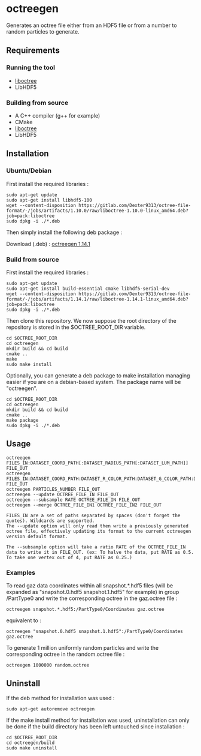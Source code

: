 # octreegen

Generates an octree file either from an HDF5 file or from a number to random particles to generate.

## Requirements

### Running the tool

* [liboctree](https://gitlab.com/Dexter9313/octree-file-format/blob/master/liboctree/)
* LibHDF5

### Building from source

* A C++ compiler (g++ for example)
* CMake
* [liboctree](https://gitlab.com/Dexter9313/octree-file-format/blob/master/liboctree/)
* LibHDF5

## Installation

### Ubuntu/Debian

First install the required libraries :

	sudo apt-get update
	sudo apt-get install libhdf5-100
	wget --content-disposition https://gitlab.com/Dexter9313/octree-file-format/-/jobs/artifacts/1.10.0/raw/liboctree-1.10.0-linux_amd64.deb?job=pack:liboctree
	sudo dpkg -i ./*.deb

Then simply install the following deb package :

Download (.deb) : [octreegen 1.14.1](https://gitlab.com/Dexter9313/octree-file-format/-/jobs/artifacts/1.14.1/raw/octreegen-1.14.1-linux_amd64.deb?job=pack:octreegen)

### Build from source

First install the required libraries :

	sudo apt-get update
	sudo apt-get install build-essential cmake libhdf5-serial-dev
	wget --content-disposition https://gitlab.com/Dexter9313/octree-file-format/-/jobs/artifacts/1.14.1/raw/liboctree-1.14.1-linux_amd64.deb?job=pack:liboctree
	sudo dpkg -i ./*.deb

Then clone this repository. We now suppose the root directory of the repository is stored in the $OCTREE_ROOT_DIR variable.

	cd $OCTREE_ROOT_DIR
	cd octreegen
	mkdir build && cd build
	cmake ..
	make
	sudo make install

Optionally, you can generate a deb package to make installation managing easier if you are on a debian-based system. The package name will be "octreegen".

	cd $OCTREE_ROOT_DIR
	cd octreegen
	mkdir build && cd build
	cmake ..
	make package
	sudo dpkg -i ./*.deb

## Usage

	octreegen FILES_IN:DATASET_COORD_PATH[:DATASET_RADIUS_PATH[:DATASET_LUM_PATH]] FILE_OUT
	octreegen FILES_IN:DATASET_COORD_PATH:DATASET_R_COLOR_PATH:DATASET_G_COLOR_PATH:DATASET_B_COLOR_PATH FILE_OUT
	octreegen PARTICLES_NUMBER FILE_OUT
	octreegen --update OCTREE_FILE_IN FILE_OUT
	octreegen --subsample RATE OCTREE_FILE_IN FILE_OUT
	octreegen --merge OCTREE_FILE_IN1 OCTREE_FILE_IN2 FILE_OUT

	FILES_IN are a set of paths separated by spaces (don't forget the quotes). Wildcards are supported.
	The --update option will only read then write a previously generated octree file, effectively updating its format to the current octreegen version default format.

	The --subsample option will take a ratio RATE of the OCTREE_FILE_IN data to write it in FILE_OUT. (ex: To halve the data, put RATE as 0.5. To take one vertex out of 4, put RATE as 0.25.)

### Examples

To read gaz data coordinates within all snapshot.&ast;.hdf5 files (will be expanded as "snapshot.0.hdf5 snapshot.1.hdf5" for example) in 
group /PartType0 and write the corresponding octree in 
the gaz.octree file :

	octreegen snapshot.*.hdf5:/PartType0/Coordinates gaz.octree

equivalent to :

	octreegen "snapshot.0.hdf5 snapshot.1.hdf5":/PartType0/Coordinates gaz.octree

To generate 1 million uniformly random particles and 
write the corresponding octree in the random.octree file :

	octreegen 1000000 random.octree

## Uninstall

If the deb method for installation was used :

	sudo apt-get autoremove octreegen

If the make install method for installation was used, uninstallation can only be done if the build directory has been left untouched since installation :

	cd $OCTREE_ROOT_DIR
	cd octreegen/build
	sudo make uninstall
